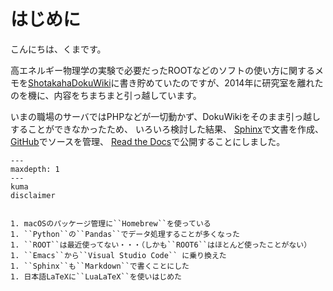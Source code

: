 # はじめに

こんにちは、くまです。

高エネルギー物理学の実験で必要だったROOTなどのソフトの使い方に関するメモを[ShotakahaDokuWiki](https://www-he.scphys.kyoto-u.ac.jp/member/shotakaha/dokuwiki/doku.php)に書き貯めていたのですが、2014年に研究室を離れたのを機に、内容をちまちまと引っ越しています。

いまの職場のサーバではPHPなどが一切動かず、DokuWikiをそのまま引っ越しすることができなかったため、
いろいろ検討した結果、
[Sphinx](https://sphinx-users.jp)で文書を作成、
[GitHub](https://github.com/shotakaha/kumaroot)でソースを管理、
[Read the Docs](https://kumaroot.readthedocs.io/ja/latest/)で公開することにしました。


```{toctree}
---
maxdepth: 1
---
kuma
disclaimer
```

```{todo} 古くなってきた内容を更新したい

1. macOSのパッケージ管理に``Homebrew``を使っている
1. ``Python``の``Pandas``でデータ処理することが多くなった
1. ``ROOT``は最近使ってない・・・（しかも``ROOT6``はほとんど使ったことがない）
1. ``Emacs``から``Visual Studio Code`` に乗り換えた
1. ``Sphinx``も``Markdown``で書くことにした
1. 日本語LaTeXに``LuaLaTeX``を使いはじめた
```
